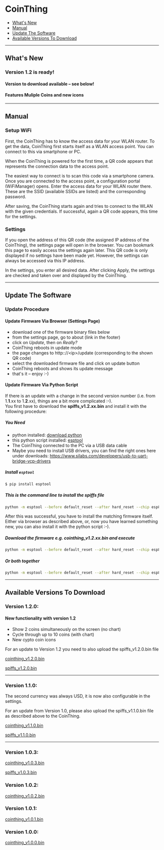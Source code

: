 # CoinThing

- [What's New](#whats-new)
- [Manual](#manual)
- [Update The Software](#update-the-software)
- [Available Versions To Download](#available-versions-to-download)

-------

## What's New

### Version 1.2 is ready!

#### Version to download available &ndash; see below!

#### Features Muliple Coins and new icons

-------

## Manual
### Setup WiFi
First, the CoinThing has to know the access data for your WLAN router.
To get the data, CoinThing first starts itself as a WLAN access point. You can connect to this via smartphone or PC.

When the CoinThing is powered for the first time, a QR code appears that represents the connection data to the access point.

The easiest way to connect is to scan this code via a smartphone camera. Once you are connected to the access point, a configuration portal (WiFiManager) opens. Enter the access data for your WLAN router there. These are the SSID (available SSIDs are listed) and the corresponding password.

After saving, the CoinThing starts again and tries to connect to the WLAN with the given credentials. If successful, again a QR code appears, this time for the settings.

### Settings
If you open the address of this QR code (the assigned IP address of the CoinThing), the settings page will open in the browser. 
You can bookmark this page to easily access the settings again later.
This QR code is only displayed if no settings have been made yet. However, the settings can always be accessed via this IP address.

In the settings, you enter all desired data. After clicking Apply, the settings are checked and taken over and displayed by the CoinThing.

-------

## Update The Software
### Update Procedure
#### Update Firmware Via Browser (Settings Page)
- download one of the firmware binary files below
- from the settings page, go to about (link in the footer)
- click on _Update_, then on _Really?_
- CoinThing reboots in update mode
- the page changes to http:://&lt;ip&gt;/update (corresponding to the shown QR code)
- select the downloaded firmware file and click on update button
- CoinThing reboots and shows its update message
- that's it – enjoy :-)

#### Update Firmware Via Python Script
If there is an update with a change in the second version number (i.e. from 1.__1__.xx to 1.__2__.xx), things are a bit more complicated :-).<br>
You first have to download the __spiffs_v1.2.xx.bin__ and install it with the following procedure:

##### You Need
- python installed: [download python](https://www.python.org/downloads/)
- this python script installed: [esptool](https://github.com/espressif/esptool)
- The CoinThing connected to the PC via a USB data cable
- Maybe you need to install USB drivers, you can find the right ones here under downloads: https://www.silabs.com/developers/usb-to-uart-bridge-vcp-drivers

##### Install ```esptool```
```bash
$ pip install esptool
```

##### This is the command line to install the spiffs file
```bash
python -m esptool --before default_reset --after hard_reset --chip esp8266 --baud 460800 write_flash 0x200000 <path_to_download>/spiffs_v1.2.xx.bin
```

After this was successful, you have to install the matching firmware itself.<br>
Either via browser as described above, or, now you have learned something new, you can also install it with the python script :-).

##### Download the firmware e.g. __cointhing_v1.2.xx.bin__ and execute
```bash
python -m esptool --before default_reset --after hard_reset --chip esp8266 --baud 460800 write_flash 0x0 <path_to_download>/cointhing_v1.2.xx.bin 
```

##### Or both together
```bash
python -m esptool --before default_reset --after hard_reset --chip esp8266 --baud 460800 write_flash 0x0 <path_to_download>/cointhing_v1.2.xx.bin 0x200000 <path_to_download>/spiffs_v1.2.xx.bin
```

-------

## Available Versions To Download

### Version 1.2.0:
#### New functionality with version 1.2
- Show 2 coins simultaneously on the screen (no chart)
- Cycle through up to 10 coins (with chart)
- New cypto coin icons

For an update to Version 1.2 you need to also upload the spiffs_v1.2.0.bin file

[cointhing_v1.2.0.bin](https://github.com/barn53/CoinThing/releases/download/v1.2.0/cointhing_v1.2.0.bin)

[spiffs_v1.2.0.bin](https://github.com/barn53/CoinThing/releases/download/v1.2.0/spiffs_v1.2.0.bin)

-------

### Version 1.1.0:
The second currency was always USD, it is now also configurable in the settings.

For an update from Version 1.0, please also upload the spiffs_v1.1.0.bin file as described above to the CoinThing.

[cointhing_v1.1.0.bin](https://github.com/barn53/CoinThing/releases/download/v1.1.0/cointhing_v1.1.0.bin)

[spiffs_v1.1.0.bin](https://github.com/barn53/CoinThing/releases/download/v1.1.0/spiffs_v1.1.0.bin)

-------

### Version 1.0.3:

[cointhing_v1.0.3.bin](https://github.com/barn53/CoinThing/releases/download/v1.0.3/cointhing_v1.0.3.bin)

[spiffs_v1.0.3.bin](https://github.com/barn53/CoinThing/releases/download/v1.0.3/spiffs_v1.0.3.bin)

### Version 1.0.2:

[cointhing_v1.0.2.bin](https://github.com/barn53/CoinThing/releases/download/v1.0.2/cointhing_v1.0.2.bin)

### Version 1.0.1:

[cointhing_v1.0.1.bin](https://github.com/barn53/CoinThing/releases/download/v1.0.1/cointhing_v1.0.1.bin)

### Version 1.0.0:

[cointhing_v1.0.0.bin](https://github.com/barn53/CoinThing/releases/download/v1.0.0/cointhing_v1.0.0.bin)

